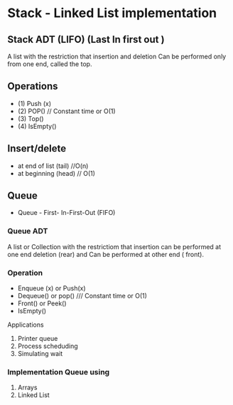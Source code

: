 # Stack - Linked List implementation

## Stack ADT (LIFO) (Last In first out )

A list with the restriction
that insertion and deletion
Can be performed only from
one end, called the top.

## Operations

- (1) Push (x)
- (2) POP() // Constant time or O(1)
- (3) Top()
- (4) IsEmpty()

## Insert/delete

- at end of list (tail) //O(n)
- at beginning (head) // O(1)

## Queue

- Queue - First- In-First-Out (FIFO)

### Queue ADT

A list or Collection
with the
restrictiom
that insertion can be
performed at one
end
deletion
(rear) and
Can be performed
at
other end ( front).

### Operation

- Enqueue (x) or Push(x)
- Dequeue() or pop() /// Constant time or O(1)
- Front() or Peek()
- IsEmpty()

Applications

1. Printer queue
2. Process scheduding
3. Simulating wait

### Implementation Queue using

1. Arrays
2. Linked List
